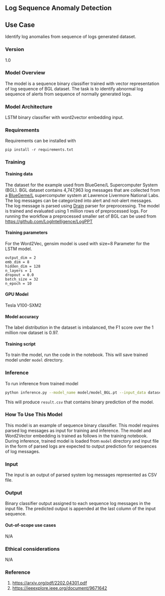 ## Log Sequence Anomaly Detection

## Use Case
Identify log anomalies from sequence of logs generated dataset.

### Version
1.0

### Model Overview
The model is a sequence binary classifier trained with vector representation of log sequence of BGL dataset. The task is to identify abnormal log sequence of alerts from sequence of normally generated logs.

### Model Architecture
LSTM binary classifier with word2vector embedding input. 

### Requirements

Requirements can be installed with 
```
pip install -r requirements.txt
```

### Training

#### Training data
The dataset for the example used from BlueGene/L Supercomputer System (BGL). BGL dataset contains 4,747,963 log messages that are collected
from a [BlueGeme/L]('https://zenodo.org/record/3227177/files/BGL.tar.gz?download=1') supercomputer system at Lawrence Livermore National Labs. The log messages can be categorized into alert and not-alert messages. The log message is parsed using [Drain](https://github.com/logpai/logparser) parser for preprocessing. The model is trained and evaluated using 1 million rows of preprocessed logs. For running the workflow a preprocessed smaller set of BGL can be used from https://github.com/LogIntelligence/LogPPT

#### Training parameters

For the Word2Vec, gensim model is used with size=8
Parameter for the LSTM model.
```
output_dim = 2
emb_dim = 8
hidden_dim = 128
n_layers = 1
dropout = 0.0
batch_size = 32
n_epoch = 10
```
#### GPU Model
Tesla V100-SXM2

#### Model accuracy
The label distribution in the dataset is imbalanced, the F1 score over the 1 million row dataset is 0.97.


#### Training script
To train the model, run the code in the notebook. This will save trained model under `model` directory.

### Inference
To run inference from trained model 
```bash
python inference.py --model_name model/model_BGL.pt --input_data dataset/BGL_2k.log_structured.csv

```
This will produce `result.csv` that contains binary prediction of the model.

### How To Use This Model
This model is an example of sequence binary classifier. This model requires parsed log messages as input for training and inference. The model and Word2Vector embedding is trained as follows in the training notebook. During inference, trained model is loaded from `model` directory and input file in the form of parsed logs are expected to output prediction for sequences of log messages.

### Input
The input is an output of parsed system log messages represented as CSV file.

### Output
Binary classifier output assigned to each sequence log messages in the input file. The predicted output is appended at the last column of the input sequence.

#### Out-of-scope use cases
N/A

### Ethical considerations
N/A

### Reference
1. https://arxiv.org/pdf/2202.04301.pdf
2. https://ieeexplore.ieee.org/document/9671642
